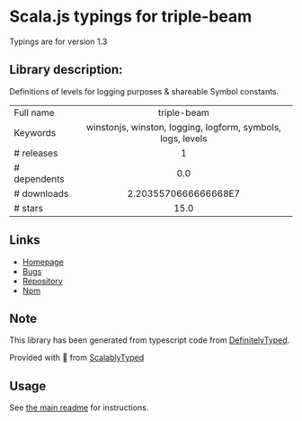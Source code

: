 
# Scala.js typings for triple-beam

Typings are for version 1.3

## Library description:
Definitions of levels for logging purposes & shareable Symbol constants.

|                    |                 |
| ------------------ | :-------------: |
| Full name          | triple-beam |
| Keywords           | winstonjs, winston, logging, logform, symbols, logs, levels |
| # releases         | 1 |
| # dependents       | 0.0 |
| # downloads        | 2.2035570666666668E7 |
| # stars            | 15.0 |

## Links
- [Homepage](https://github.com/winstonjs/triple-beam#readme)
- [Bugs](https://github.com/winstonjs/triple-beam/issues)
- [Repository](https://github.com/winstonjs/triple-beam)
- [Npm](https://www.npmjs.com/package/triple-beam)
    


## Note
This library has been generated from typescript code from [DefinitelyTyped](https://definitelytyped.org).

Provided with :purple_heart: from [ScalablyTyped](https://github.com/oyvindberg/ScalablyTyped)

## Usage
See [the main readme](../../readme.md) for instructions.


